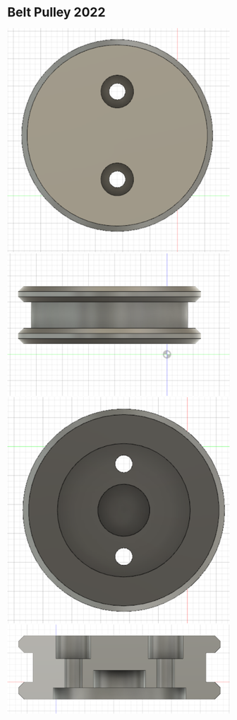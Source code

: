 # Belt Pulley 2022

![Alt text](https://raw.githubusercontent.com/vovingyd/CAD/main/Belt%20Pulley%202022/Belt%20Pulley%201.PNG "a title")
![Alt text](https://raw.githubusercontent.com/vovingyd/CAD/main/Belt%20Pulley%202022/Belt%20Pulley%202.PNG "a title")
![Alt text](https://raw.githubusercontent.com/vovingyd/CAD/main/Belt%20Pulley%202022/Belt%20Pulley%203.PNG "a title")
![Alt text](https://raw.githubusercontent.com/vovingyd/CAD/main/Belt%20Pulley%202022/Belt%20Pulley%204%20Cutout.PNG "a title")
